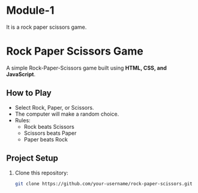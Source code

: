 # Module-1
It is a rock paper scissors game.

# Rock Paper Scissors Game
A simple Rock-Paper-Scissors game built using **HTML, CSS, and JavaScript**.

## How to Play
- Select Rock, Paper, or Scissors.
- The computer will make a random choice.
- Rules:
  - Rock beats Scissors
  - Scissors beats Paper
  - Paper beats Rock

## Project Setup
1. Clone this repository:
   ```bash
   git clone https://github.com/your-username/rock-paper-scissors.git


